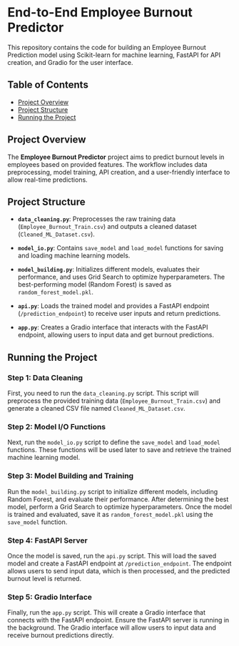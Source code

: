 # End-to-End Employee Burnout Predictor

This repository contains the code for building an Employee Burnout Prediction model using Scikit-learn for machine learning, FastAPI for API creation, and Gradio for the user interface.

## Table of Contents
- [Project Overview](#project-overview)
- [Project Structure](#project-structure)
- [Running the Project](#running-the-project)

## Project Overview
The **Employee Burnout Predictor** project aims to predict burnout levels in employees based on provided features. The workflow includes data preprocessing, model training, API creation, and a user-friendly interface to allow real-time predictions.

## Project Structure
- **`data_cleaning.py`**: Preprocesses the raw training data (`Employee_Burnout_Train.csv`) and outputs a cleaned dataset (`Cleaned_ML_Dataset.csv`).
  
- **`model_io.py`**: Contains `save_model` and `load_model` functions for saving and loading machine learning models.

- **`model_building.py`**: Initializes different models, evaluates their performance, and uses Grid Search to optimize hyperparameters. The best-performing model (Random Forest) is saved as `random_forest_model.pkl`.

- **`api.py`**: Loads the trained model and provides a FastAPI endpoint (`/prediction_endpoint`) to receive user inputs and return predictions.

- **`app.py`**: Creates a Gradio interface that interacts with the FastAPI endpoint, allowing users to input data and get burnout predictions.

## Running the Project

### Step 1: Data Cleaning
First, you need to run the `data_cleaning.py` script. This script will preprocess the provided training data (`Employee_Burnout_Train.csv`) and generate a cleaned CSV file named `Cleaned_ML_Dataset.csv`.

### Step 2: Model I/O Functions
Next, run the `model_io.py` script to define the `save_model` and `load_model` functions. These functions will be used later to save and retrieve the trained machine learning model.

### Step 3: Model Building and Training
Run the `model_building.py` script to initialize different models, including Random Forest, and evaluate their performance. After determining the best model, perform a Grid Search to optimize hyperparameters. Once the model is trained and evaluated, save it as `random_forest_model.pkl` using the `save_model` function.

### Step 4: FastAPI Server
Once the model is saved, run the `api.py` script. This will load the saved model and create a FastAPI endpoint at `/prediction_endpoint`. The endpoint allows users to send input data, which is then processed, and the predicted burnout level is returned.

### Step 5: Gradio Interface
Finally, run the `app.py` script. This will create a Gradio interface that connects with the FastAPI endpoint. Ensure the FastAPI server is running in the background. The Gradio interface will allow users to input data and receive burnout predictions directly.
